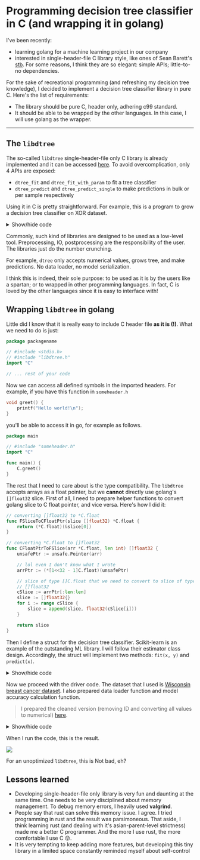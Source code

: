 # Programming decision tree classifier in C (and wrapping it in golang)

I've been recently:

- learning golang for a machine learning project in our company
- interested in single-header-file C library style, like ones of Sean Barett's [stb](https://github.com/nothings/stb).
    For some reasons, I think they are so elegant: simple APIs; little-to-no dependencies.

For the sake of recreational programming (and refreshing my decision tree knowledge), I decided to implement a decision tree classifier library in pure C.
Here's the list of requirements:

- The library should be pure C, header only, adhering c99 standard.
- It should be able to be wrapped by the other languages.
    In this case, I will use golang as the wrapper.

---

## The `libdtree`

The so-called `libdtree` single-header-file only C library is already implemented and it can be accessed [here](https://github.com/ariaghora/libdtree).
To avoid overcomplication, only 4 APIs are exposed:

- `dtree_fit` and `dtree_fit_with_param` to fit a tree classifier
- `dtree_predict` and `dtree_predict_single` to make predictions in bulk or per sample respectively

Using it in C is pretty straightforward.
For example, this is a program to grow a decision tree classifier on XOR dataset.


<details>
  <summary>Show/hide code</summary>

```C
#include <stdio.h>
#include "libdtree.h"

int main()
{
    // features
    float data[8] = {
        1, 1,
        0, 1,
        1, 0,
        0, 0};

    // targets
    float target[4] = {0, 1, 1, 0};

    int nrow = 4;
    int ncol = 2;
    Tree *tree = dtree_fit(data, target, ncol, nrow);

    /*
        make bulk predictions on the original data (which is expected to
        reproduce the original target)
    */
    // allocate prediction output buffer
    float predictions[nrow];
    dtree_predict(tree, data, ncol, nrow, predictions);

    for (int i = 0; i < nrow; i++)
    {
        printf("result %d: %.2f\n", i, predictions[i]);
    }

    /*
        make a single class prediction
    */
    float test[2] = {1, 0};
    float class = dtree_predict_single(tree, test);

    printf("result single: %.2f\n", class); // should print 1.00

    dtree_free(tree);
    return 0;
}
```

</details>

Commonly, such kind of libraries are designed to be used as a low-level tool.
Preprocessing, IO, postprocessing are the responsibility of the user.
The libraries just do the number crunching.

For example, `dtree` only accepts numerical values, grows tree, and make predictions.
No data loader, no model serialization.

I think this is indeed, their sole purpose: to be used as it is by the users like a spartan; or to wrapped in other programming languages.
In fact, C is loved by the other languages since it is easy to interface with!

## Wrapping `libdtree` in golang

Little did I know that it is really easy to include C header file **as it is (!)**.
What we need to do is just:

```go
package packagename

// #include <stdio.h>
// #include "libdtree.h"
import "C"

// ... rest of your code
```

Now we can access all defined symbols in the imported headers.
For example, if you have this function in `someheader.h`
```C
void greet() {
    printf("Hello world!\n");
}
```
you'll be able to access it in go, for example as follows.
```go
package main

// #include "someheader.h"
import "C"

func main() {
    C.greet()
}
```

The rest that I need to care about is the type compatibility.
The `libdtree` accepts arrays as a float pointer, but we **cannot** directly use golang's `[]float32` slice.
First of all, I need to prepare helper functions to convert golang slice to C float pointer, and vice versa.
Here's how I did it:

```go
// converting []float32 to *C.float
func FSliceToCFloatPtr(slice []float32) *C.float {
	return (*C.float)(&slice[0])
}

// converting *C.float to []float32
func CFloatPtrToFSlice(arr *C.float, len int) []float32 {
	unsafePtr := unsafe.Pointer(arr)

    // lol even I don't know what I wrote
	arrPtr := (*[1<<32 - 1]C.float)(unsafePtr)

	// slice of type []C.float that we need to convert to slice of type
	// []float32
	cSlice := arrPtr[:len:len]
	slice := []float32{}
	for i := range cSlice {
		slice = append(slice, float32(cSlice[i]))
	}

	return slice
}
```
Then I define a struct for the decision tree classifier.
Scikit-learn is an example of the outstanding ML library.
I will follow their estimator class design.
Accordingly, the struct will implement two methods: `fit(x, y)` and `predict(x)`.


<details>
  <summary>Show/hide code</summary>

```go
// Our main decision tree struct
type DecisionTreeClassifier struct {
	param C.TreeParam
	root  *C.Tree
}

// Creating decision tree with specified parameters
func NewDecisionTreeClassifier(
    maxDepth int, minSampleSplit int,
) *DecisionTreeClassifier {
	return &DecisionTreeClassifier{
		param: C.TreeParam{
			maxdepth:         C.int(maxDepth),
			min_sample_split: C.int(minSampleSplit),
		},
	}
}

// Creating decision tree with the default parameters
func NewDefaultDecisionTreeClassifier() *DecisionTreeClassifier {
	return NewDecisionTreeClassifier(5, 1)
}

// fit takes x as a 2d slice just to make it nicer
func (dt *DecisionTreeClassifier) Fit(
    x [][]float32, y []float32,
) *DecisionTreeClassifier {
    // libdtree uses 1d flatten array, so we flatten `x`
	xFlat := []float32{}
	for _, row := range x {
		xFlat = append(xFlat, row...)
	}

	nRows := len(x)
	nCols := len(x[0])

    // Here we actually invoke the training API from libdtree. The resulted
    // `Tree` is assigned to `dt.root`.
	dt.root = C.dtree_grow_with_param(
		FSliceToCFloatPtr(xFlat),
        FSliceToCFloatPtr(y),
        C.int(nCols),
        C.int(nRows),
        dt.param,
	)
	return dt
}

func (dt *DecisionTreeClassifier) Predict(x [][]float32) []float32 {
	xFlat := []float32{}
	for _, row := range x {
		xFlat = append(xFlat, row...)
	}
	nRows := len(x)
	nCols := len(x[0])

    // Prepare a buffer to hold prediction result
	yPred := make([]float32, nRows)
	C.dtree_predict(
        dt.root,
        FSliceToCFloatPtr(xFlat),
        C.int(nCols),
        C.int(nRows),
        FSliceToCFloatPtr(yPred),
    )

	return yPred
}
```

</details>


Now we proceed with the driver code.
The dataset that I used is [Wisconsin breast cancer dataset](https://archive.ics.uci.edu/ml/datasets/breast+cancer+wisconsin+(diagnostic)).
I also prepared data loader function and model accuracy calculation function.

> I prepared the cleaned version (removing ID and converting all values to numerical) [here](cancer_clean.csv).

<details>
  <summary>Show/hide code</summary>

```go
package main

// #cgo CFLAGS: -O3
// #include "../libdtree/libdtree.h"
import "C"
import (
	"encoding/csv"
	"fmt"
	"os"
	"strconv"
	"time"
	"unsafe"
)

// ...
// ...

// ... decision tree implementation codes here

// ...
// ...

// Read data from a CSV file. The data will be loaded as features and targets
// for training ML models. We assume all data are already in a numerical format.
// This function assumes that there is only a single target column, and it is
// given as an argument.
func ReadNumericCSV(path string, idxTarget int) ([][]float32, []float32) {
	f, err := os.Open(path)
	if err != nil {
		panic(err)
	}
	defer f.Close()

	csv, err := csv.NewReader(f).ReadAll()
	if err != nil {
		panic(err)
	}

	if len(csv) == 0 {
		panic("empty dataset")
	}

	nRows := len(csv)
	nCols := len(csv[0])
	data := [][]float32{}
	target := []float32{}
	for i := 0; i < nRows; i += 1 {
		row := []float32{}
		for j := 0; j < nCols; j += 1 {
			if j != idxTarget {
				v, err := strconv.ParseFloat(csv[i][j], 32)
				if err != nil {
					panic(err)
				}
				row = append(row, float32(v))
			}
		}
		data = append(data, row)
		v, err := strconv.ParseFloat(csv[i][idxTarget], 32)
		if err != nil {
			panic(err)
		}
		target = append(target, float32(v))
	}
	return data, target
}

// Simply calculate the count of correct predictions divided by the total
// number of samples.
func AccuracyScore(predicted []float32, expected []float32) float32 {
	res := 0.0
	for i := 0; i < len(predicted); i += 1 {
		if expected[i] == predicted[i] {
			res += 1
		}
	}
	return float32(res / float64(len(predicted)))
}

// Mimicking scikit-learn's train_test_split
func TrainTestSplit(
	x [][]float32, y []float32, trainSize float32, shuffle bool,
) ([][]float32, [][]float32, []float32, []float32) {
	indices := []int{}
	for i := 0; i < len(x); i += 1 {
		indices = append(indices, i)
	}

	if shuffle {
		rand.Seed(time.Now().UnixNano())
		rand.Shuffle(
			len(indices), func(i, j int) { indices[i], indices[j] = indices[j], indices[i] },
		)
	}

	xTrain := [][]float32{}
	xTest := [][]float32{}
	yTrain := []float32{}
	yTest := []float32{}
	nTrain := int(trainSize * float32(len(x)))
	for i := 0; i < len(x); i += 1 {
		if i < nTrain {
			xTrain = append(xTrain, x[i])
			yTrain = append(yTrain, y[i])
		} else {
			xTest = append(xTest, x[i])
			yTest = append(yTest, y[i])
		}
	}
	return xTrain, xTest, yTrain, yTest
}

func main() {
	data, target := ReadNumericCSV("cancer_clean.csv", 0)
	xTrain, xTest, yTrain, yTest := TrainTestSplit(data, target, 0.8, true)

	// track time before training
	then := time.Now()

	clf := NewDefaultDecisionTreeClassifier()
	clf.Fit(xTrain, yTrain)

	// get the training time
	processingTime := (time.Since(then))

	pred := clf.Predict(xTest)

	fmt.Printf("Data shape    : (%d, %d)\n", len(data), len(data[0]))
	fmt.Printf("Training time : %.2f seconds\n", processingTime.Seconds())
	fmt.Printf("Test accuracy : %.2f%%\n", AccuracyScore(pred, yTest)*100)

}

```

</details>

When I run the code, this is the result.

![](result.png)

For an unoptimized `libdtree`, this is Not bad, eh?

## Lessons learned

- Developing single-header-file only library is very fun and daunting at the same time.
    One needs to be very disciplined about memory management.
    To debug memory errors, I heavily used **valgrind**.
- People say that rust can solve this memory issue.
    I agree. I tried programming in rust and the result was parsimoneous.
    That aside, I think learning rust (and dealing with it's asian-parent-level strictness) made me a better C programmer.
    And the more I use rust, the more comfortable I use C 😜.
- It is very tempting to keep adding more features, but developing this tiny library in a limited space constantly reminded myself about self-control